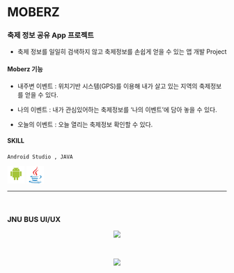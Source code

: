 MOBERZ
=============
### 축제 정보 공유 App 프로젝트
- 축제 정보를 일일히 검색하지 않고 축제정보를 손쉽게 얻을 수 있는 앱 개발 Project

#### Moberz 기능

- 내주변 이벤트
: 위치기반 시스템(GPS)를 이용해 내가 살고 있는 지역의 축제정보를 얻을 수 있다.

- 나의 이벤트
: 내가 관심있어하는 축제정보를 ‘나의  이벤트’에  담아 놓을 수 있다.

- 오늘의 이벤트
: 오늘 열리는 축제정보 확인할 수 있다.


#### SKILL
` Android Studio , JAVA `   

<p align="left">
<img src="https://raw.githubusercontent.com/devicons/devicon/master/icons/android/android-original-wordmark.svg" alt="android" width="40" height="40"/>
<img src="https://raw.githubusercontent.com/devicons/devicon/master/icons/java/java-original.svg" alt="java" width="40" height="40"/>
</p>


-------------

<br />

### JNU BUS UI/UX
   
<p align="center">
<img src="https://user-images.githubusercontent.com/44343908/223744503-a1d6c1a7-bf92-4c96-b255-1fa32300e2cd.png"  width="270" />   
</p>

<br />  


<p align="center">
<img src="https://user-images.githubusercontent.com/44343908/223743441-c78933ba-28bc-43ae-b3a6-d5a7b37d5702.png"  width="270" />   
</p>

<br />
